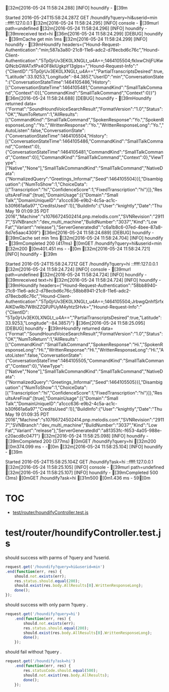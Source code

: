 [32m[2016-05-24 11:58:24.288] [INFO] houndify - [39m

Started 2016-05-24T15:58:24.287Z GET /houndify?query=hi&userid=min ::ffff:127.0.0.1
[32m[2016-05-24 11:58:24.295] [INFO] console - [39murl path=undefined
[32m[2016-05-24 11:58:24.296] [INFO] houndify - [39mreceived text=hi
[36m[2016-05-24 11:58:24.299] [DEBUG] houndify - [39mCache get min 1ms
[32m[2016-05-24 11:58:24.299] [INFO] houndify - [39mHoundify headers={"Hound-Request-Authentication":"min;587a3a80-21c8-11e6-adc2-d78ecbd6c76c","Hound-Client-Authentication":"5Tp0jrUv3EK0LXNGLt_u4A==;1464105504;fkIxwChljFUKwQINcbGWATxfPx4OF8klUgkpY13glps=","Hound-Request-Info":"{\"ClientID\":\"5Tp0jrUv3EK0LXNGLt_u4A==\",\"PartialTranscriptsDesired\":true,\"Latitude\":33.9253,\"Longitude\":-84.3857,\"UserID\":\"min\",\"ConversationState\":{\"ConversationStateTime\":1464105486,\"History\":[{\"ConversationStateTime\":1464105481,\"CommandKind\":\"SmallTalkCommand\",\"Context\":0}],\"CommandKind\":\"SmallTalkCommand\",\"Context\":0}}"}
[36m[2016-05-24 11:58:24.688] [DEBUG] houndify - [39mHoundify returned data={"Format":"SoundHoundVoiceSearchResult","FormatVersion":"1.0","Status":"OK","NumToReturn":1,"AllResults":[{"CommandKind":"SmallTalkCommand","SpokenResponse":"Yo.","SpokenResponseLong":"Yo.","WrittenResponse":"Yo.","WrittenResponseLong":"Yo.","AutoListen":false,"ConversationState":{"ConversationStateTime":1464105504,"History":[{"ConversationStateTime":1464105486,"CommandKind":"SmallTalkCommand","Context":0},{"ConversationStateTime":1464105481,"CommandKind":"SmallTalkCommand","Context":0}],"CommandKind":"SmallTalkCommand","Context":0},"ViewType":["Native","None"],"SmallTalkCommandKind":"SmallTalkCommand","NativeData":{"NormalizedQuery":"Greetings_Informal","Seed":1464105504}}],"Disambiguation":{"NumToShow":1,"ChoiceData":[{"Transcription":"hi","ConfidenceScore":1,"FixedTranscription":"hi"}]},"ResultsAreFinal":[true],"DomainUsage":[{"Domain":"Small Talk","DomainUniqueID":"a1ccc636-e9b2-4c5a-ac1c-b30f661a6a97","CreditsUsed":1}],"BuildInfo":{"User":"knightly","Date":"Thu May 19 01:09:35 PDT 2016","Machine":"s10766724502414.pnp.melodis.com","SVNRevision":"29117","SVNBranch":"dev_multi_machine","BuildNumber":"3037","Kind":"Low Fat","Variant":"release"},"ServerGeneratedId":"c6a1b8c6-07ed-4bee-87a8-8d7e5aac4309"}
[36m[2016-05-24 11:58:24.689] [DEBUG] houndify - [39mCache set min 1ms
[32m[2016-05-24 11:58:24.704] [INFO] houndify - [39mCompleted 200 (417ms)
[0mGET /houndify?query=hi&userid=min [32m200 [0m401.451 ms - -[0m
[32m[2016-05-24 11:58:24.721] [INFO] houndify - [39m

Started 2016-05-24T15:58:24.721Z GET /houndify?query=hi ::ffff:127.0.0.1
[32m[2016-05-24 11:58:24.724] [INFO] console - [39murl path=undefined
[32m[2016-05-24 11:58:24.724] [INFO] houndify - [39mreceived text=hi
[32m[2016-05-24 11:58:24.724] [INFO] houndify - [39mHoundify headers={"Hound-Request-Authentication":"58bb8940-21c8-11e6-adc2-d78ecbd6c76c;58bb8941-21c8-11e6-adc2-d78ecbd6c76c","Hound-Client-Authentication":"5Tp0jrUv3EK0LXNGLt_u4A==;1464105504;JrbwgQnhfSrfxAIKDwRb7W8tiZZQPJPUyM4yhtzSHvk=","Hound-Request-Info":"{\"ClientID\": \"5Tp0jrUv3EK0LXNGLt_u4A==\",\"PartialTranscriptsDesired\":true,\"Latitude\":33.9253,\"Longitude\":-84.3857}"}
[36m[2016-05-24 11:58:25.095] [DEBUG] houndify - [39mHoundify returned data={"Format":"SoundHoundVoiceSearchResult","FormatVersion":"1.0","Status":"OK","NumToReturn":1,"AllResults":[{"CommandKind":"SmallTalkCommand","SpokenResponse":"Hi.","SpokenResponseLong":"Hi.","WrittenResponse":"Hi.","WrittenResponseLong":"Hi.","AutoListen":false,"ConversationState":{"ConversationStateTime":1464105505,"CommandKind":"SmallTalkCommand","Context":0},"ViewType":["Native","None"],"SmallTalkCommandKind":"SmallTalkCommand","NativeData":{"NormalizedQuery":"Greetings_Informal","Seed":1464105505}}],"Disambiguation":{"NumToShow":1,"ChoiceData":[{"Transcription":"hi","ConfidenceScore":1,"FixedTranscription":"hi"}]},"ResultsAreFinal":[true],"DomainUsage":[{"Domain":"Small Talk","DomainUniqueID":"a1ccc636-e9b2-4c5a-ac1c-b30f661a6a97","CreditsUsed":1}],"BuildInfo":{"User":"knightly","Date":"Thu May 19 01:09:35 PDT 2016","Machine":"s10766724502414.pnp.melodis.com","SVNRevision":"29117","SVNBranch":"dev_multi_machine","BuildNumber":"3037","Kind":"Low Fat","Variant":"release"},"ServerGeneratedId":"a81353fc-f653-4a05-988e-c20acd8c0471"}
[32m[2016-05-24 11:58:25.098] [INFO] houndify - [39mCompleted 200 (377ms)
[0mGET /houndify?query=hi [32m200 [0m374.099 ms - -[0m
[32m[2016-05-24 11:58:25.104] [INFO] houndify - [39m

Started 2016-05-24T15:58:25.104Z GET /houndify?ask=hi ::ffff:127.0.0.1
[32m[2016-05-24 11:58:25.105] [INFO] console - [39murl path=undefined
[32m[2016-05-24 11:58:25.107] [INFO] houndify - [39mCompleted 500 (3ms)
[0mGET /houndify?ask=hi [31m500 [0m1.436 ms - 59[0m
# TOC
   - [test/router/houndifyController.test.js](#testrouterhoundifycontrollertestjs)
<a name=""></a>
 
<a name="testrouterhoundifycontrollertestjs"></a>
# test/router/houndifyController.test.js
should success with parms of ?query and ?userid.

```js
request.get('/houndify?query=hi&userid=min')
.end(function(err, res) {
    should.not.exists(err);
    res.status.should.equal(200);
    should.exist(res.body.AllResults[0].WrittenResponseLong);
    done();
});
```

should success with only parm ?query .

```js
request.get('/houndify?query=hi')
    .end(function(err, res) {
        should.not.exists(err);
        res.status.should.equal(200);
        should.exist(res.body.AllResults[0].WrittenResponseLong);
        done();
    });
```

should fail without ?query .

```js
request.get('/houndify?ask=hi')
    .end(function(err, res) {
        res.statusCode.should.equal(500);
        should.not.exist(res.body.AllResults);
        done();
    });
```

